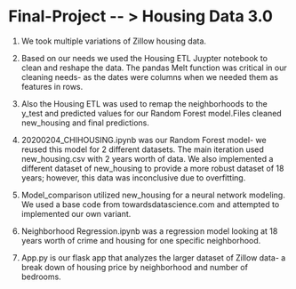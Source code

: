 # Final-Project -- > Housing Data 3.0

1. We took multiple variations of Zillow housing data.  

2. Based on our needs we used the Housing ETL Juypter notebook to clean and reshape the data. The pandas Melt function was critical in our cleaning needs- as the dates were columns when we needed them as features in rows. 

3. Also the Housing ETL was used to remap the neighborhoods to the y_test and predicted values for our Random Forest model.Files cleaned new_housing and final predictions.

4. 20200204_CHIHOUSING.ipynb was our Random Forest model- we reused this model for 2 different datasets.  The main iteration used new_housing.csv with 2 years worth of data.  We also implemented a different dataset of new_housing to provide a more robust dataset of 18 years; however, this data was inconclusive due to overfitting.

5. Model_comparison utilized new_housing for a neural network modeling.  We used a base code from towardsdatascience.com and attempted to implemented our own variant.

6. Neighborhood Regression.ipynb was a regression model looking at 18 years worth of crime and housing for one specific neighborhood.

7. App.py is our flask app that analyzes the larger dataset of Zillow data- a break down of housing price by neighborhood and number of bedrooms.
